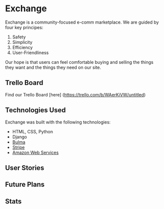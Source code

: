 # Exchange

Exchange is a community-focused e-comm marketplace. We are guided by four key principes:

1. Safety
2. Simplicity
3. Efficiency
4. User-Friendliness

Our hope is that users can feel comfortable buying and selling the things they want and the things they need on our site.

## Trello Board

Find our Trello Board [here] (https://trello.com/b/WAerKiVW/untitled)

## Technologies Used
Exchange was built with the following technologies:

* HTML, CSS, Python
* Django
* [Bulma](https://bulma.io/)
* [Stripe](https://stripe.com/)
* [Amazon Web Services](https://aws.amazon.com/?nc2=h_lg)

## User Stories

## Future Plans
## Stats